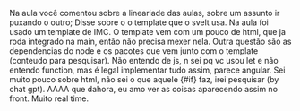 Na aula você comentou sobre a lineariade das aulas, sobre um assunto ir puxando o outro;
Disse sobre o o template que o svelt usa. Na aula foi usado um template de IMC.
O template vem com um pouco de html, que ja roda integrado na main, então não precisa mexer nela.
Outra questão são as dependencias do node e os pacotes que vem junto com o template (conteudo para pesquisar).
Não entendo de js, n sei pq vc usou let e não entendo function, mas é legal implementar tudo assim, parece angular.
Sei muito pouco sobre html, não sei o que aquele {#if} faz, irei pesquisar (by chat gpt). 
AAAA que dahora, eu amo ver as coisas aparecendo assim no front. Muito real time.